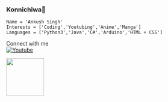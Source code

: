 ### Konnichiwa👋
    Name = 'Ankush Singh'
    Interests = ['Coding','Youtubing','Anime','Manga']
    Languages = ['Python3','Java','C#','Arduino','HTML + CSS']
Connect with me\
[![Youtube](https://encrypted-tbn0.gstatic.com/images?q=tbn:ANd9GcRghjFohaTG2xNL1hcRFN3g6g0tbvWXqRDcciXKkxNSiVwr2rrTKN3zPD4X&s=10)](https://youtube.com/AnkushTechCreator)

<a href="https://google.com">
<img src="https://encrypted-tbn0.gstatic.com/images?q=tbn:ANd9GcRghjFohaTG2xNL1hcRFN3g6g0tbvWXqRDcciXKkxNSiVwr2rrTKN3zPD4X&s=10" width="100"/>
</a>
